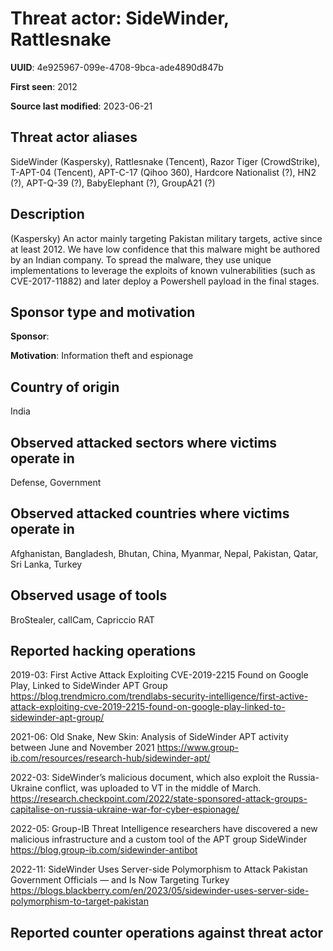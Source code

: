 # Threat actor: SideWinder, Rattlesnake

**UUID**: 4e925967-099e-4708-9bca-ade4890d847b

**First seen**: 2012

**Source last modified**: 2023-06-21

## Threat actor aliases

SideWinder (Kaspersky), Rattlesnake (Tencent), Razor Tiger (CrowdStrike), T-APT-04 (Tencent), APT-C-17 (Qihoo 360), Hardcore Nationalist (?), HN2 (?), APT-Q-39 (?), BabyElephant (?), GroupA21 (?)

## Description

(Kaspersky) An actor mainly targeting Pakistan military targets, active since at least 2012. We have low confidence that this malware might be authored by an Indian company. To spread the malware, they use unique implementations to leverage the exploits of known vulnerabilities (such as CVE-2017-11882) and later deploy a Powershell payload in the final stages.

## Sponsor type and motivation

**Sponsor**: 

**Motivation**: Information theft and espionage


## Country of origin

India

## Observed attacked sectors where victims operate in

Defense, Government

## Observed attacked countries where victims operate in

Afghanistan, Bangladesh, Bhutan, China, Myanmar, Nepal, Pakistan, Qatar, Sri Lanka, Turkey

## Observed usage of tools

BroStealer, callCam, Capriccio RAT

## Reported hacking operations

2019-03: First Active Attack Exploiting CVE-2019-2215 Found on Google Play, Linked to SideWinder APT Group
https://blog.trendmicro.com/trendlabs-security-intelligence/first-active-attack-exploiting-cve-2019-2215-found-on-google-play-linked-to-sidewinder-apt-group/

2021-06: Old Snake, New Skin: Analysis of SideWinder APT activity between June and November 2021
https://www.group-ib.com/resources/research-hub/sidewinder-apt/

2022-03: SideWinder’s malicious document, which also exploit the Russia-Ukraine conflict, was uploaded to VT in the middle of March.
https://research.checkpoint.com/2022/state-sponsored-attack-groups-capitalise-on-russia-ukraine-war-for-cyber-espionage/

2022-05: Group-IB Threat Intelligence researchers have discovered a new malicious infrastructure and a custom tool of the APT group SideWinder
https://blog.group-ib.com/sidewinder-antibot

2022-11: SideWinder Uses Server-side Polymorphism to Attack Pakistan Government Officials — and Is Now Targeting Turkey
https://blogs.blackberry.com/en/2023/05/sidewinder-uses-server-side-polymorphism-to-target-pakistan

## Reported counter operations against threat actor





